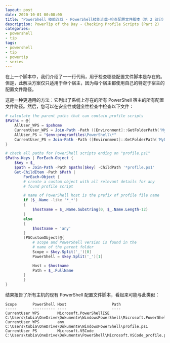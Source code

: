 ```yaml
---
layout: post
date: 2020-10-01 00:00:00
title: "PowerShell 技能连载 - PowerShell技能连载-检查配置文件脚本（第 2 部分）"
description: PowerTip of the Day - Checking Profile Scripts (Part 2)
categories:
- powershell
- tip
tags:
- powershell
- tip
- powertip
- series
---
```

在上一个脚本中，我们介绍了一一行代码，用于检查哪些配置文件脚本是存在的。但是，此解决方案仅只适用于单个宿主，因为每个宿主都使用自己的特定于宿主的配置文件路径。

这是一种更通用的方法：它列出了系统上存在的所有 PowerShell 宿主的所有配置文件路径。然后，您可以在安全性或健全性检查中检查以下文件：

```powershell
# calculate the parent paths that can contain profile scripts
$Paths = @{
    AllUser_WPS = $pshome
    CurrentUser_WPS = Join-Path -Path ([Environment]::GetFolderPath('MyDocuments')) -ChildPath "WindowsPowerShell"
    AllUser_PS = "$env:programfiles\PowerShell\*"
    CurrentUser_PS = Join-Path -Path ([Environment]::GetFolderPath('MyDocuments')) -ChildPath "PowerShell"
}

# check all paths for PowerShell scripts ending on "profile.ps1"
$Paths.Keys | ForEach-Object {
    $key = $_
    $path = Join-Path -Path $paths[$key] -ChildPath '*profile.ps1'
    Get-ChildItem -Path $Path |
        ForEach-Object {
        # create a custom object with all relevant details for any
        # found profile script

        # name of PowerShell host is the prefix of profile file name
        if ($_.Name -like '*_*')
        {
            $hostname = $_.Name.Substring(0, $_.Name.Length-12)
        }
        else
        {
            $hostname = 'any'
        }
        [PSCustomObject]@{
            # scope and PowerShell version is found in the
            # name of the parent folder
            Scope = $key.Split('_')[0]
            PowerShell = $key.Split('_')[1]

            Host = $hostname
            Path = $_.FullName
        }
        }
}
```

结果报告了所有主机的现有 PowerShell 配置文件脚本，看起来可能与此类似：

    Scope       PowerShell Host                    Path
    -----       ---------- ----                    ----
    CurrentUser WPS        Microsoft.PowerShellISE C:\Users\tobia\OneDrive\Dokumente\WindowsPowerShell\Microsoft.PowerShellISE_...
    CurrentUser WPS        any                     C:\Users\tobia\OneDrive\Dokumente\WindowsPowerShell\profile.ps1
    CurrentUser PS         Microsoft.VSCode        C:\Users\tobia\OneDrive\Dokumente\PowerShell\Microsoft.VSCode_profile.ps1

<!--本文国际来源：[Checking Profile Scripts (Part 2)](https://community.idera.com/database-tools/powershell/powertips/b/tips/posts/checking-profile-scripts-part-2)-->

